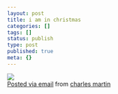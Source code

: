 ```yaml
---
layout: post
title: i am in christmas
categories: []
tags: []
status: publish
type: post
published: true
meta: {}
---
```


<!-- Double post, posterous version -->

[![](http://posterous.com/getfile/files.posterous.com/charlesmartin/4btOKFAQSgIv8MYtYw3X19SMux8w6IZHv3ox87mSFy4UaDefcpYuHrj6ZLF1/IMG_5559.jpeg.scaled.500.jpg)](http://posterous.com/getfile/files.posterous.com/charlesmartin/A4QGL9OwafSSuinlDcNdcU88EwKWPG4knRBpmZ2mC1W2KOSPlMCRDQ2GISKQ/IMG_5559.jpeg.scaled.1000.jpg)  
[Posted via email](http://posterous.com)  from 
[charles martin](http://charlesmartin.posterous.com/i-am-in-christmas)
